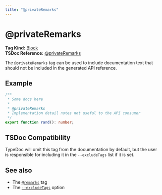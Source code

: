 ```yaml
---
title: "@privateRemarks"
---
```


# @privateRemarks

**Tag Kind:** [Block](../tags.md#block-tags) <br>
**TSDoc Reference:** [@privateRemarks](https://tsdoc.org/pages/tags/privateRemarks/)

The `@privateRemarks` tag can be used to include documentation text that should not be included
in the generated API reference.

## Example

```ts
/**
 * Some docs here
 *
 * @privateRemarks
 * Implementation detail notes not useful to the API consumer
 */
export function rand(): number;
```

## TSDoc Compatibility

TypeDoc will omit this tag from the documentation by default, but the user is responsible for including it in
the `--excludeTags` list if it is set.

## See also

- The [`@remarks`](remarks.md) tag
- The [`--excludeTags`](../options/comments.md#excludetags) option
